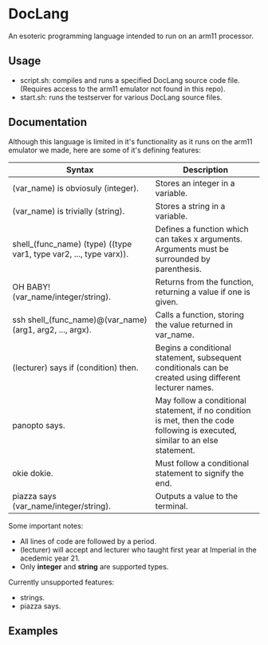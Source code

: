 # DocLang
An esoteric programming language intended to run on an arm11 processor.

## Usage
* script.sh: compiles and runs a specified DocLang source code file. (Requires access to the arm11 emulator not found in this repo).
* start.sh: runs the testserver for various DocLang source files.

## Documentation

Although this language is limited in it's functionality as it runs on the arm11 emulator we made, here are some of it's defining features:

| Syntax                                                             | Description                                                                                                                    |
|--------------------------------------------------------------------|--------------------------------------------------------------------------------------------------------------------------------|
| (var_name) is obviosuly (integer).                                 | Stores an integer in a variable.                                                                                               |
| (var_name) is trivially (string).                                  | Stores a string in a variable.                                                                                                 |
| shell_(func_name) (type) ((type var1, type var2, ..., type varx)). | Defines a function which can takes x arguments. Arguments must be surrounded by parenthesis.                                   |
| OH BABY! (var_name/integer/string).                                | Returns from the function, returning a value if one is given.                                                                  |
| ssh shell_(func_name)@(var_name) (arg1, arg2, ..., argx).          | Calls a function, storing the value returned in var_name.                                                                      |
| (lecturer) says if (condition) then.                               | Begins a conditional statement, subsequent conditionals can be created using different lecturer names.                         |
| panopto says.                                                      | May follow a conditional statement, if no condition is met, then the code following is executed, similar to an else statement. |
| okie dokie.                                                        | Must follow a conditional statement to signify the end.                                                                        |
| piazza says (var_name/integer/string).                             | Outputs a value to the terminal.                                                                                               |

Some important notes:
* All lines of code are followed by a period.
* (lecturer) will accept and lecturer who taught first year at Imperial in the acedemic year 21.
* Only **integer** and **string** are supported types.

Currently unsupported features:
* strings.
* piazza says.

## Examples
